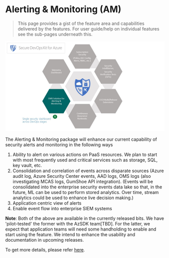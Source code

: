 # Alerting & Monitoring (AM)

> This page provides a gist of the feature area and capabilities delivered by the features. For user guide/help on individual features see the sub-pages underneath this.

![Alert_Monitoing](../Images/Alerting_and_Monitoring.png)

The Alerting & Monitoring package will enhance our current capability of security alerts and monitoring in the following ways 
1. 	 Ability to alert on various actions on PaaS resources. We plan to start with most frequently used and critical services such as storage, SQL, key vault, etc.
2. 	 Consolidation and correlation of events across disparate sources (Azure audit log, Azure Security Center events, AAD logs, OMS logs (also investigating MCAS logs, GumShoe API integration). (Events will be consolidated into the enterprise security events data lake so that, in the future, ML can be used to perform stored analytics. Over time, stream analytics could be used to enhance live decision making.)
3. 	 Application centric view of alerts
4. 	 Enable event flow into enterprise SIEM systems

**Note**: Both of the above are available in the currently released bits. We have 'pilot-tested' the former with the AzSDK team[TBD]. For the latter, we expect that application teams will need some handholding to enable and start using the feature. We intend to enhance the usability and documentation in upcoming releases.

To get more details, please refer [here](Alert_Montoring_userguide.md).
